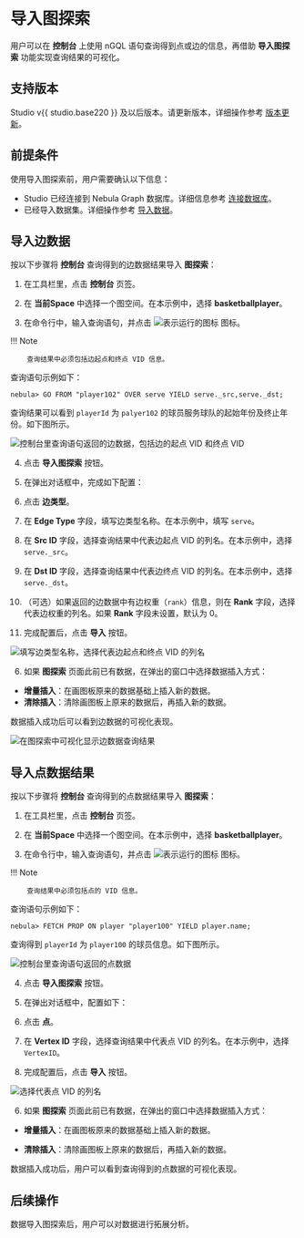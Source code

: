 # 导入图探索

用户可以在 **控制台** 上使用 nGQL 语句查询得到点或边的信息，再借助 **导入图探索** 功能实现查询结果的可视化。

## 支持版本

Studio v{{ studio.base220 }} 及以后版本。请更新版本，详细操作参考 [版本更新](../about-studio/st-ug-check-updates.md)。

## 前提条件

使用导入图探索前，用户需要确认以下信息：

- Studio 已经连接到 Nebula Graph 数据库。详细信息参考 [连接数据库](../deploy-connect/st-ug-connect.md)。
- 已经导入数据集。详细操作参考 [导入数据](../quick-start/st-ug-import-data.md)。

## 导入边数据

按以下步骤将 **控制台** 查询得到的边数据结果导入 **图探索**：

1. 在工具栏里，点击 **控制台** 页签。

2. 在 **当前Space** 中选择一个图空间。在本示例中，选择 **basketballplayer**。

3. 在命令行中，输入查询语句，并点击 ![表示运行的图标](../figs/st-ug-008.png "Run 图标") 图标。

  !!! Note

        查询结果中必须包括边起点和终点 VID 信息。

  查询语句示例如下：

  ```nGQL
  nebula> GO FROM "player102" OVER serve YIELD serve._src,serve._dst;
  ```

  查询结果可以看到 `playerId` 为 `palyer102` 的球员服务球队的起始年份及终止年份。如下图所示。

  ![控制台里查询语句返回的边数据，包括边的起点 VID 和终点 VID](../figs/st-ug-040-1.png "边数据")

4. 点击 **导入图探索** 按钮。

5. 在弹出对话框中，完成如下配置：

  1. 点击 **边类型**。

  2. 在 **Edge Type** 字段，填写边类型名称。在本示例中，填写 `serve`。

  3. 在 **Src ID** 字段，选择查询结果中代表边起点 VID 的列名。在本示例中，选择 `serve._src`。

  4. 在 **Dst ID** 字段，选择查询结果中代表边终点 VID 的列名。在本示例中，选择 `serve._dst`。

  5. （可选）如果返回的边数据中有边权重（`rank`）信息，则在 **Rank** 字段，选择代表边权重的列名。如果 **Rank** 字段未设置，默认为 0。

  6. 完成配置后，点击 **导入** 按钮。

  ![填写边类型名称，选择代表边起点和终点 VID 的列名](../figs/st-ug-041-1.png "配置边类型信息")

6. 如果 **图探索** 页面此前已有数据，在弹出的窗口中选择数据插入方式：

  - **增量插入**：在画图板原来的数据基础上插入新的数据。
  - **清除插入**：清除画图板上原来的数据后，再插入新的数据。

数据插入成功后可以看到边数据的可视化表现。

![在图探索中可视化显示边数据查询结果](../figs/st-ug-044-1.png "可视化边数据查询结果")

## 导入点数据结果

按以下步骤将 **控制台** 查询得到的点数据结果导入 **图探索**：

1. 在工具栏里，点击 **控制台** 页签。

2. 在 **当前Space** 中选择一个图空间。在本示例中，选择 **basketballplayer**。

3. 在命令行中，输入查询语句，并点击 ![表示运行的图标](../figs/st-ug-008.png "Run 图标") 图标。

  !!! Note

        查询结果中必须包括点的 VID 信息。

  查询语句示例如下：

  ```nGQL
  nebula> FETCH PROP ON player "player100" YIELD player.name;
  ```

  查询得到 `playerId` 为 `player100` 的球员信息。如下图所示。

  ![控制台里查询语句返回的点数据](../figs/st-ug-043-1.png "点数据")

4. 点击 **导入图探索** 按钮。

5. 在弹出对话框中，配置如下：
  1. 点击 **点**。  

  2. 在 **Vertex ID** 字段，选择查询结果中代表点 VID 的列名。在本示例中，选择 `VertexID`。  

  3. 完成配置后，点击 **导入** 按钮。  

  ![选择代表点 VID 的列名](../figs/st-ug-042-1.png "配置点信息")

6. 如果 **图探索** 页面此前已有数据，在弹出的窗口中选择数据插入方式：

  - **增量插入**：在画图板原来的数据基础上插入新的数据。

  - **清除插入**：清除画图板上原来的数据后，再插入新的数据。

数据插入成功后，用户可以看到查询得到的点数据的可视化表现。

## 后续操作

数据导入图探索后，用户可以对数据进行拓展分析。
